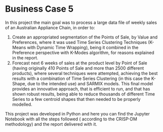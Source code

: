 # Business Case 5


In this project the main goal was to process a large data file of weekly sales of an Australian Appliance Chain, in order to:
1.	Create an appropriated segmentation of the Points of Sale, by Value and Preferences, where it was used Time Series Clustering Techniques (K-Means with Dynamic Time Wrapping), being it combined in the Preference perspective with K-Modes algorithm, for reasons explained in the report. 
2.	Forecast next 6 weeks of sales at the product level by Point of Sale (having originally 410 Points of Sale and more than 2500 different products), where several techniques were attempted, achieving the best results with a combination of Time Series Clustering (in this case the K-Shape, due to the intended use) and SARMIX models. This final model provides an innovative approach, that is efficient to run, and that has shown robust results, being able to reduce thousands of different Time Series to a few  centroid shapes that then needed to be properly modelled.  


This project was developed in Python and here you can find the Jupyter Notebook with all the steps followed ( according to the CRISP-DM methodology) and the report delivered with it.
